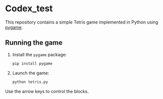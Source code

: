# Codex_test

This repository contains a simple Tetris game implemented in Python using
[pygame](https://www.pygame.org/).

## Running the game

1. Install the `pygame` package:
   ```bash
   pip install pygame
   ```
2. Launch the game:
   ```bash
   python tetris.py
   ```

Use the arrow keys to control the blocks.
